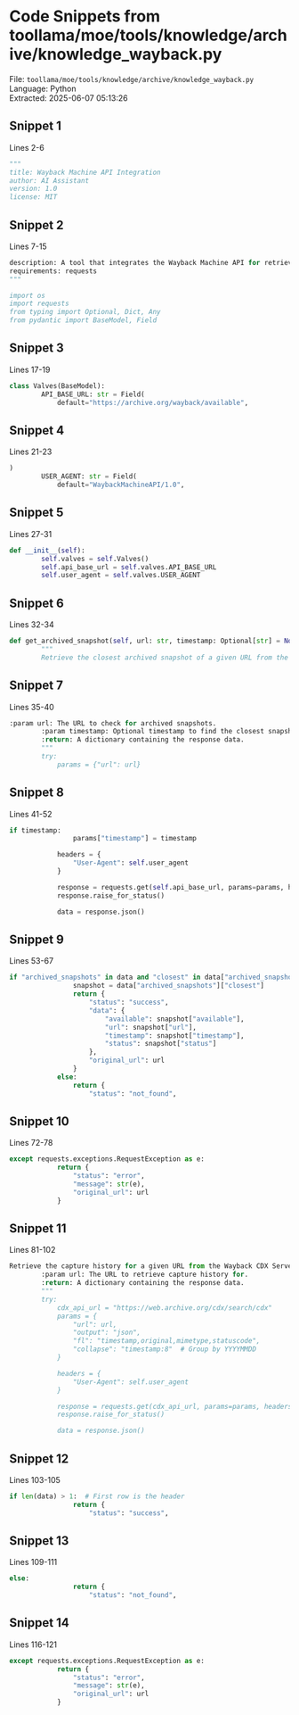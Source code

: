 # Code Snippets from toollama/moe/tools/knowledge/archive/knowledge_wayback.py

File: `toollama/moe/tools/knowledge/archive/knowledge_wayback.py`  
Language: Python  
Extracted: 2025-06-07 05:13:26  

## Snippet 1
Lines 2-6

```Python
"""
title: Wayback Machine API Integration
author: AI Assistant
version: 1.0
license: MIT
```

## Snippet 2
Lines 7-15

```Python
description: A tool that integrates the Wayback Machine API for retrieving archived web pages.
requirements: requests
"""

import os
import requests
from typing import Optional, Dict, Any
from pydantic import BaseModel, Field
```

## Snippet 3
Lines 17-19

```Python
class Valves(BaseModel):
        API_BASE_URL: str = Field(
            default="https://archive.org/wayback/available",
```

## Snippet 4
Lines 21-23

```Python
)
        USER_AGENT: str = Field(
            default="WaybackMachineAPI/1.0",
```

## Snippet 5
Lines 27-31

```Python
def __init__(self):
        self.valves = self.Valves()
        self.api_base_url = self.valves.API_BASE_URL
        self.user_agent = self.valves.USER_AGENT
```

## Snippet 6
Lines 32-34

```Python
def get_archived_snapshot(self, url: str, timestamp: Optional[str] = None) -> Dict[str, Any]:
        """
        Retrieve the closest archived snapshot of a given URL from the Wayback Machine.
```

## Snippet 7
Lines 35-40

```Python
:param url: The URL to check for archived snapshots.
        :param timestamp: Optional timestamp to find the closest snapshot (format: YYYYMMDDhhmmss).
        :return: A dictionary containing the response data.
        """
        try:
            params = {"url": url}
```

## Snippet 8
Lines 41-52

```Python
if timestamp:
                params["timestamp"] = timestamp

            headers = {
                "User-Agent": self.user_agent
            }

            response = requests.get(self.api_base_url, params=params, headers=headers, timeout=30)
            response.raise_for_status()

            data = response.json()
```

## Snippet 9
Lines 53-67

```Python
if "archived_snapshots" in data and "closest" in data["archived_snapshots"]:
                snapshot = data["archived_snapshots"]["closest"]
                return {
                    "status": "success",
                    "data": {
                        "available": snapshot["available"],
                        "url": snapshot["url"],
                        "timestamp": snapshot["timestamp"],
                        "status": snapshot["status"]
                    },
                    "original_url": url
                }
            else:
                return {
                    "status": "not_found",
```

## Snippet 10
Lines 72-78

```Python
except requests.exceptions.RequestException as e:
            return {
                "status": "error",
                "message": str(e),
                "original_url": url
            }
```

## Snippet 11
Lines 81-102

```Python
Retrieve the capture history for a given URL from the Wayback CDX Server API.
        :param url: The URL to retrieve capture history for.
        :return: A dictionary containing the response data.
        """
        try:
            cdx_api_url = "https://web.archive.org/cdx/search/cdx"
            params = {
                "url": url,
                "output": "json",
                "fl": "timestamp,original,mimetype,statuscode",
                "collapse": "timestamp:8"  # Group by YYYYMMDD
            }

            headers = {
                "User-Agent": self.user_agent
            }

            response = requests.get(cdx_api_url, params=params, headers=headers, timeout=30)
            response.raise_for_status()

            data = response.json()
```

## Snippet 12
Lines 103-105

```Python
if len(data) > 1:  # First row is the header
                return {
                    "status": "success",
```

## Snippet 13
Lines 109-111

```Python
else:
                return {
                    "status": "not_found",
```

## Snippet 14
Lines 116-121

```Python
except requests.exceptions.RequestException as e:
            return {
                "status": "error",
                "message": str(e),
                "original_url": url
            }
```

